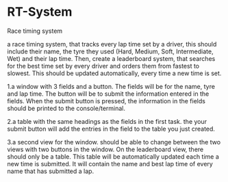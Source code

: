 # RT-System

Race timing system

a race timing system, that tracks every lap time set by a
driver, this should include their name, the tyre they used (Hard,
Medium, Soft, Intermediate, Wet) and their lap time.
Then, create a leaderboard system, that searches for the best
time set by every driver and orders them from fastest to slowest.
This should be updated automatically, every time a new time is
set.

1.a window with 3 fields and a button. The fields will be for the name, tyre and lap time. The button will be to submit the information entered in the fields. When the submit button is pressed, the information in the fields should be printed to the console/terminal.

2.a table with the same headings as the fields in the first task. the your submit button will add the entries in the field to the table you just created.

3.a second view for the window. should be able to change between the two views with two buttons in the window. On the leaderboard view, there should only be a table. This table will be automatically updated each time a new time is submitted. It will contain the name and best lap time of every name that has submitted a lap.
